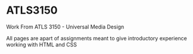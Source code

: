 # ATLS3150
Work From ATLS 3150 - Universal Media Design

All pages are apart of assignments meant to give introductory experience working with HTML and CSS
